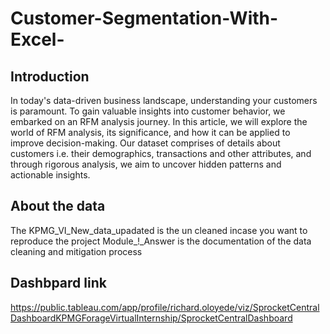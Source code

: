 # Customer-Segmentation-With-Excel-
## Introduction
In today's data-driven business landscape, understanding your customers is paramount. To gain valuable insights into customer behavior, we embarked on an RFM analysis journey. In this article, we will explore the world of RFM analysis, its significance, and how it can be applied to improve decision-making. Our dataset comprises of details about customers i.e. their demographics, transactions and other attributes, and through rigorous analysis, we aim to uncover hidden patterns and actionable insights.
## About the data
The KPMG_VI_New_data_upadated is the un cleaned incase you want to reproduce the project
Module_!_Answer is the documentation of the data cleaning and mitigation process
## Dashbpard link
https://public.tableau.com/app/profile/richard.oloyede/viz/SprocketCentralDashboardKPMGForageVirtualInternship/SprocketCentralDashboard

